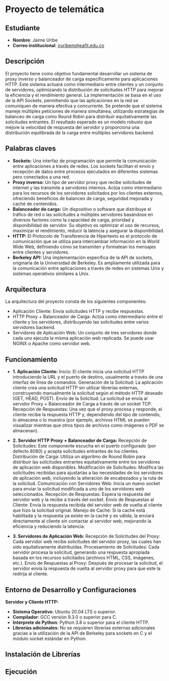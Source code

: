 # Proyecto de telemática


## Estudiante
* **Nombre**: Jaime Uribe
* **Correo institucional**: jruribem@eafit.edu.co

## Descripción
El proyecto tiene como objetivo fundamental desarrollar un sistema de proxy inverso y balanceador de carga específicamente para aplicaciones HTTP. Este sistema actuará como intermediario entre clientes y un conjunto de servidores, optimizando la distribución de solicitudes HTTP para mejorar la eficiencia y el rendimiento general. La implementación se basa en el uso de la API Sockets, permitiendo que las aplicaciones en la red se comuniquen de manera efectiva y concurrente. Se pretende que el sistema maneje múltiples peticiones de manera simultánea, utilizando estrategias de balanceo de carga como Round Robin para distribuir equitativamente las solicitudes entrantes. El resultado esperado es un modelo robusto que mejore la velocidad de respuesta del servidor y proporciona una distribución equilibrada de la carga entre múltiples servidores backend.

## Palabras claves
* **Sockets:** Una interfaz de programación que permite la comunicación entre aplicaciones a través de redes. Los sockets facilitan el envío y recepción de datos entre procesos ejecutados en diferentes sistemas pero conectados a una red.
* **Proxy inverso:** Un tipo de servidor proxy que recibe solicitudes de internet y las transmite a servidores internos. Actúa como intermediario para los recursos de los servidores solicitados por los clientes externos, ofreciendo beneficios de balanceo de carga, seguridad mejorada y caché de contenidos.
* **Balanceador de carga:** Un dispositivo o software que distribuye el tráfico de red o las solicitudes a múltiples servidores basándose en diversos factores como la capacidad de carga, prioridad y disponibilidad de servidor. Su objetivo es optimizar el uso de recursos, maximizar el rendimiento, reducir la latencia y asegurar la disponibilidad.
* **HTTP:** El Protocolo de Transferencia de Hipertexto es el protocolo de comunicación que se utiliza para intercambiar información en la World Wide Web, definiendo cómo se transmiten y formatean los mensajes entre clientes y servidores.
* **Berkeley API:** Una implementación específica de la API de sockets, originaria de la Universidad de Berkeley. Es ampliamente utilizada para la comunicación entre aplicaciones a través de redes en sistemas Unix y sistemas operativos similares a Unix.
## Arquitectura
La arquitectura del proyecto consta de los siguientes componentes:

* Aplicación Cliente: Envía solicitudes HTTP y recibe respuestas.
* HTTP Proxy + Balanceador de Carga: Actúa como intermediario entre el cliente y los servidores, distribuyendo las solicitudes entre varios servidores backend.
* Servidores de Aplicación Web: Un conjunto de tres servidores donde cada uno ejecuta la misma aplicación web replicada. Se puede usar NGINX o Apache como servidor web.
## Funcionamiento
* **1. Aplicación Cliente:**
Inicio: El cliente inicia una solicitud HTTP introduciendo la URL y el puerto de destino, usualmente a través de una interfaz de línea de comandos.
Generación de la Solicitud: La aplicación cliente crea una solicitud HTTP sin utilizar librerías externas, construyendo manualmente la solicitud según el método HTTP deseado (GET, HEAD, POST).
Envío de la Solicitud: La solicitud se envía al servidor Proxy + Balanceador de Carga a través de un socket TCP.
Recepción de Respuestas: Una vez que el proxy procesa y responde, el cliente recibe la respuesta HTTP y, dependiendo del tipo de contenido, lo almacena o lo muestra (por ejemplo, archivos HTML se pueden visualizar mientras que otros tipos de archivos como imágenes o PDF se almacenan).
* **2. Servidor HTTP Proxy + Balanceador de Carga:**
Recepción de Solicitudes: Este componente escucha en el puerto configurado (por defecto 8080) y acepta solicitudes entrantes de los clientes.
Distribución de Carga: Utiliza un algoritmo de Round Robin para distribuir las solicitudes entrantes equitativamente entre los servidores de aplicación web disponibles.
Modificación de Solicitudes: Modifica las solicitudes recibidas para ajustarlas a las necesidades de los servidores de aplicación web, incluyendo la alteración de encabezados y la ruta de la solicitud.
Comunicación con Servidores Web: Inicia un nuevo socket para enviar la solicitud modificada a uno de los servidores web seleccionados.
Recepción de Respuestas: Espera la respuesta del servidor web y la recibe a través del socket.
Envío de Respuestas al Cliente: Envía la respuesta recibida del servidor web de vuelta al cliente que hizo la solicitud original.
Manejo de Caché: Si la caché está habilitada y la respuesta ya existe en la caché y es válida, la enviará directamente al cliente sin contactar al servidor web, mejorando la eficiencia y reduciendo la latencia.

* **3. Servidores de Aplicación Web:**
Recepción de Solicitudes del Proxy: Cada servidor web recibe solicitudes del servidor proxy, las cuales han sido equitativamente distribuidas.
Procesamiento de Solicitudes: Cada servidor procesa la solicitud, generando una respuesta apropiada basada en los recursos solicitados (archivos HTML, CSS, imágenes, etc.).
Envío de Respuestas al Proxy: Después de procesar la solicitud, el servidor envía la respuesta de vuelta al servidor proxy para que este la redirija al cliente.


## Entorno de Desarrollo y Configuraciones
**Servidor y Cliente HTTP:**
- **Sistema Operativo**: Ubuntu 20.04 LTS o superior.
- **Compilador**: GCC versión 9.3.0 o superior para C.
- **Intérprete de Python**: Python 3.8 o superior para el cliente HTTP.
- **Librerías adicionales**: No se requieren librerías externas adicionales gracias a la utilización de la API de Berkeley para sockets en C y el módulo socket estándar en Python.

## Instalación de Librerías

## Ejecución
